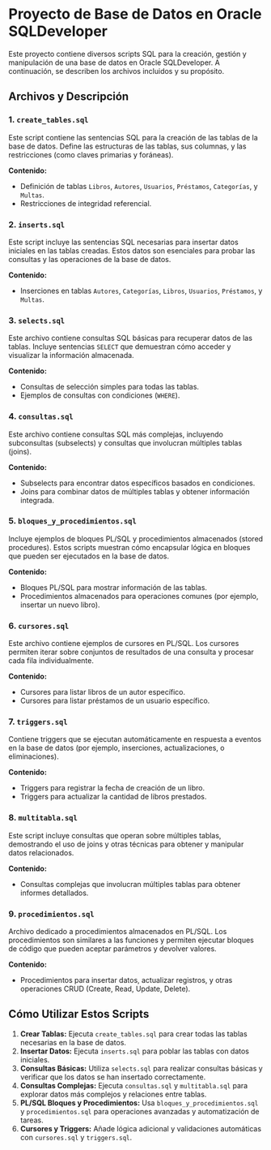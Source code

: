 # Proyecto de Base de Datos en Oracle SQLDeveloper

Este proyecto contiene diversos scripts SQL para la creación, gestión y manipulación de una base de datos en Oracle SQLDeveloper. A continuación, se describen los archivos incluidos y su propósito.

## Archivos y Descripción

### 1. `create_tables.sql`
Este script contiene las sentencias SQL para la creación de las tablas de la base de datos. Define las estructuras de las tablas, sus columnas, y las restricciones (como claves primarias y foráneas).

**Contenido:**
- Definición de tablas `Libros`, `Autores`, `Usuarios`, `Préstamos`, `Categorías`, y `Multas`.
- Restricciones de integridad referencial.

### 2. `inserts.sql`
Este script incluye las sentencias SQL necesarias para insertar datos iniciales en las tablas creadas. Estos datos son esenciales para probar las consultas y las operaciones de la base de datos.

**Contenido:**
- Inserciones en tablas `Autores`, `Categorías`, `Libros`, `Usuarios`, `Préstamos`, y `Multas`.

### 3. `selects.sql`
Este archivo contiene consultas SQL básicas para recuperar datos de las tablas. Incluye sentencias `SELECT` que demuestran cómo acceder y visualizar la información almacenada.

**Contenido:**
- Consultas de selección simples para todas las tablas.
- Ejemplos de consultas con condiciones (`WHERE`).

### 4. `consultas.sql`
Este archivo contiene consultas SQL más complejas, incluyendo subconsultas (subselects) y consultas que involucran múltiples tablas (joins).

**Contenido:**
- Subselects para encontrar datos específicos basados en condiciones.
- Joins para combinar datos de múltiples tablas y obtener información integrada.

### 5. `bloques_y_procedimientos.sql`
Incluye ejemplos de bloques PL/SQL y procedimientos almacenados (stored procedures). Estos scripts muestran cómo encapsular lógica en bloques que pueden ser ejecutados en la base de datos.

**Contenido:**
- Bloques PL/SQL para mostrar información de las tablas.
- Procedimientos almacenados para operaciones comunes (por ejemplo, insertar un nuevo libro).

### 6. `cursores.sql`
Este archivo contiene ejemplos de cursores en PL/SQL. Los cursores permiten iterar sobre conjuntos de resultados de una consulta y procesar cada fila individualmente.

**Contenido:**
- Cursores para listar libros de un autor específico.
- Cursores para listar préstamos de un usuario específico.

### 7. `triggers.sql`
Contiene triggers que se ejecutan automáticamente en respuesta a eventos en la base de datos (por ejemplo, inserciones, actualizaciones, o eliminaciones).

**Contenido:**
- Triggers para registrar la fecha de creación de un libro.
- Triggers para actualizar la cantidad de libros prestados.

### 8. `multitabla.sql`
Este script incluye consultas que operan sobre múltiples tablas, demostrando el uso de joins y otras técnicas para obtener y manipular datos relacionados.

**Contenido:**
- Consultas complejas que involucran múltiples tablas para obtener informes detallados.

### 9. `procedimientos.sql`
Archivo dedicado a procedimientos almacenados en PL/SQL. Los procedimientos son similares a las funciones y permiten ejecutar bloques de código que pueden aceptar parámetros y devolver valores.

**Contenido:**
- Procedimientos para insertar datos, actualizar registros, y otras operaciones CRUD (Create, Read, Update, Delete).

## Cómo Utilizar Estos Scripts

1. **Crear Tablas:** Ejecuta `create_tables.sql` para crear todas las tablas necesarias en la base de datos.
2. **Insertar Datos:** Ejecuta `inserts.sql` para poblar las tablas con datos iniciales.
3. **Consultas Básicas:** Utiliza `selects.sql` para realizar consultas básicas y verificar que los datos se han insertado correctamente.
4. **Consultas Complejas:** Ejecuta `consultas.sql` y `multitabla.sql` para explorar datos más complejos y relaciones entre tablas.
5. **PL/SQL Bloques y Procedimientos:** Usa `bloques_y_procedimientos.sql` y `procedimientos.sql` para operaciones avanzadas y automatización de tareas.
6. **Cursores y Triggers:** Añade lógica adicional y validaciones automáticas con `cursores.sql` y `triggers.sql`.




